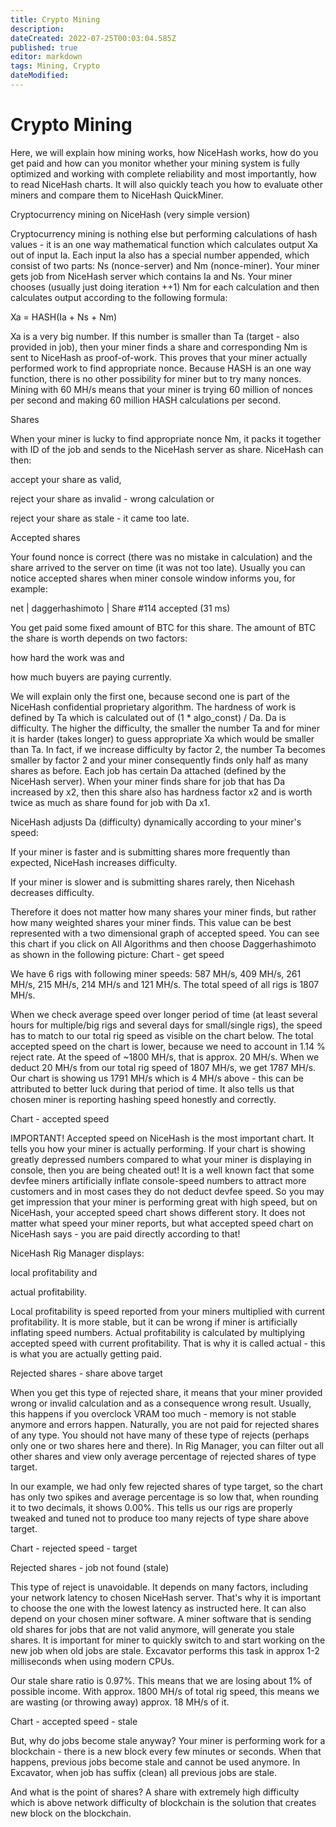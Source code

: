 ```yaml
---
title: Crypto Mining
description: 
dateCreated: 2022-07-25T00:03:04.585Z
published: true
editor: markdown
tags: Mining, Crypto
dateModified: 
---
```

# Crypto Mining

Here, we will explain how mining works, how NiceHash works, how do you get paid and how can you monitor whether your mining system is fully optimized and working with complete reliability and most importantly, how to read NiceHash charts. It will also quickly teach you how to evaluate other miners and compare them to NiceHash QuickMiner.

Cryptocurrency mining on NiceHash (very simple version)

Cryptocurrency mining is nothing else but performing calculations of hash values - it is an one way mathematical function which calculates output Xa out of input Ia. Each input Ia also has a special number appended, which consist of two parts: Ns (nonce-server) and Nm (nonce-miner). Your miner gets job from NiceHash server which contains Ia and Ns. Your miner chooses (usually just doing iteration ++1) Nm for each calculation and then calculates output according to the following formula:

Xa = HASH(Ia + Ns + Nm)

Xa is a very big number. If this number is smaller than Ta (target - also provided in job), then your miner finds a share and corresponding Nm is sent to NiceHash as proof-of-work. This proves that your miner actually performed work to find appropriate nonce. Because HASH is an one way function, there is no other possibility for miner but to try many nonces. Mining with 60 MH/s means that your miner is trying 60 million of nonces per second and making 60 million HASH calculations per second.

Shares

When your miner is lucky to find appropriate nonce Nm, it packs it together with ID of the job and sends to the NiceHash server as share. NiceHash can then:

accept your share as valid,

reject your share as invalid - wrong calculation or

reject your share as stale - it came too late.

Accepted shares

Your found nonce is correct (there was no mistake in calculation) and the share arrived to the server on time (it was not too late). Usually you can notice accepted shares when miner console window informs you, for example:

net | daggerhashimoto | Share #114 accepted (31 ms)

You get paid some fixed amount of BTC for this share. The amount of BTC the share is worth depends on two factors:

how hard the work was and

how much buyers are paying currently.

We will explain only the first one, because second one is part of the NiceHash confidential proprietary algorithm. The hardness of work is defined by Ta which is calculated out of (1 * algo_const) / Da. Da is difficulty. The higher the difficulty, the smaller the number Ta and for miner it is harder (takes longer) to guess appropriate Xa which would be smaller than Ta. In fact, if we increase difficulty by factor 2, the number Ta becomes smaller by factor 2 and your miner consequently finds only half as many shares as before. Each job has certain Da attached (defined by the NiceHash server). When your miner finds share for job that has Da increased by x2, then this share also has hardness factor x2 and is worth twice as much as share found for job with Da x1.

NiceHash adjusts Da (difficulty) dynamically according to your miner's speed:

If your miner is faster and is submitting shares more frequently than expected, NiceHash increases difficulty.

If your miner is slower and is submitting shares rarely, then Nicehash decreases difficulty.

Therefore it does not matter how many shares your miner finds, but rather how many weighted shares your miner finds. This value can be best represented with a two dimensional graph of accepted speed. You can see this chart if you click on All Algorithms and then choose Daggerhashimoto as shown in the following picture: Chart - get speed

We have 6 rigs with following miner speeds: 587 MH/s, 409 MH/s, 261 MH/s, 215 MH/s, 214 MH/s and 121 MH/s. The total speed of all rigs is 1807 MH/s.

When we check average speed over longer period of time (at least several hours for multiple/big rigs and several days for small/single rigs), the speed has to match to our total rig speed as visible on the chart below. The total accepted speed on the chart is lower, because we need to account in 1.14 % reject rate. At the speed of ~1800 MH/s, that is approx. 20 MH/s. When we deduct 20 MH/s from our total rig speed of 1807 MH/s, we get 1787 MH/s. Our chart is showing us 1791 MH/s which is 4 MH/s above - this can be attributed to better luck during that period of time. It also tells us that chosen miner is reporting hashing speed honestly and correctly.

Chart - accepted speed

IMPORTANT! Accepted speed on NiceHash is the most important chart. It tells you how your miner is actually performing. If your chart is showing greatly depressed numbers compared to what your miner is displaying in console, then you are being cheated out! It is a well known fact that some devfee miners artificially inflate console-speed numbers to attract more customers and in most cases they do not deduct devfee speed. So you may get impression that your miner is performing great with high speed, but on NiceHash, your accepted speed chart shows different story. It does not matter what speed your miner reports, but what accepted speed chart on NiceHash says - you are paid directly according to that!

NiceHash Rig Manager displays:

local profitability and

actual profitability.

Local profitability is speed reported from your miners multiplied with current profitability. It is more stable, but it can be wrong if miner is artificially inflating speed numbers. Actual profitability is calculated by multiplying accepted speed with current profitability. That is why it is called actual - this is what you are actually getting paid.

Rejected shares - share above target

When you get this type of rejected share, it means that your miner provided wrong or invalid calculation and as a consequence wrong result. Usually, this happens if you overclock VRAM too much - memory is not stable anymore and errors happen. Naturally, you are not paid for rejected shares of any type. You should not have many of these type of rejects (perhaps only one or two shares here and there). In Rig Manager, you can filter out all other shares and view only average percentage of rejected shares of type target.

In our example, we had only few rejected shares of type target, so the chart has only two spikes and average percentage is so low that, when rounding it to two decimals, it shows 0.00%. This tells us our rigs are properly tweaked and tuned not to produce too many rejects of type share above target.

Chart - rejected speed - target

Rejected shares - job not found (stale)

This type of reject is unavoidable. It depends on many factors, including your network latency to chosen NiceHash server. That's why it is important to choose the one with the lowest latency as instructed here. It can also depend on your chosen miner software. A miner software that is sending old shares for jobs that are not valid anymore, will generate you stale shares. It is important for miner to quickly switch to and start working on the new job when old jobs are stale. Excavator performs this task in approx 1-2 milliseconds when using modern CPUs.

Our stale share ratio is 0.97%. This means that we are losing about 1% of possible income. With approx. 1800 MH/s of total rig speed, this means we are wasting (or throwing away) approx. 18 MH/s of it.

Chart - accepted speed - stale

But, why do jobs become stale anyway? Your miner is performing work for a blockchain - there is a new block every few minutes or seconds. When that happens, previous jobs become stale and cannot be used anymore. In Excavator, when job has suffix (clean) all previous jobs are stale.

And what is the point of shares? A share with extremely high difficulty which is above network difficulty of blockchain is the solution that creates new block on the blockchain.